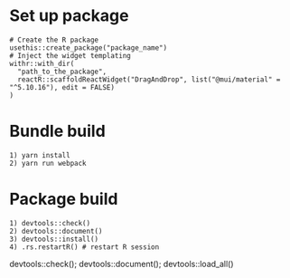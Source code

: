 # Set up package
```
# Create the R package
usethis::create_package("package_name")
# Inject the widget templating
withr::with_dir(
  "path_to_the_package",
  reactR::scaffoldReactWidget("DragAndDrop", list("@mui/material" = "^5.10.16"), edit = FALSE)
)
```

# Bundle build
```
1) yarn install 
2) yarn run webpack
```

# Package build

```
1) devtools::check()
2) devtools::document()
3) devtools::install()
4) .rs.restartR() # restart R session
```

devtools::check(); devtools::document(); devtools::load_all()

